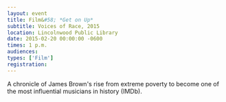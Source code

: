 ```yaml
---
layout: event
title: Film&#58; *Get on Up*
subtitle: Voices of Race, 2015
location: Lincolnwood Public Library
date: 2015-02-20 00:00:00 -0600
times: 1 p.m.
audiences: 
types: ['Film']
registration: 
---
```

A chronicle of James Brown's rise from extreme poverty to become one of the most influential musicians in history (IMDb).
